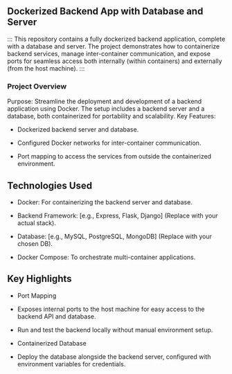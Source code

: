 ## Dockerized Backend App with Database and Server
:::
This repository contains a fully dockerized backend application, complete with a database and server. The project demonstrates how to containerize backend services, manage inter-container communication, and expose ports for seamless access both internally (within containers) and externally (from the host machine).
:::

### Project Overview
Purpose: Streamline the deployment and development of a backend application using Docker. The setup includes a backend server and a database, both containerized for portability and scalability.
Key Features:
- Dockerized backend server and database.

- Configured Docker networks for inter-container communication.

- Port mapping to access the services from outside the containerized environment.

## Technologies Used
- Docker: For containerizing the backend server and database.

- Backend Framework: [e.g., Express, Flask, Django] (Replace with your actual stack).

- Database: [e.g., MySQL, PostgreSQL, MongoDB] (Replace with your chosen DB).

- Docker Compose: To orchestrate multi-container applications.

## Key Highlights
* Port Mapping

* Exposes internal ports to the host machine for easy access to the backend API and database.

* Run and test the backend locally without manual environment setup.

* Containerized Database

* Deploy the database alongside the backend server, configured with environment variables for credentials.

